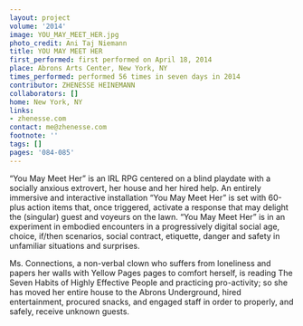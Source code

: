 ```yaml
---
layout: project
volume: '2014'
image: YOU_MAY_MEET_HER.jpg
photo_credit: Ani Taj Niemann
title: YOU MAY MEET HER
first_performed: first performed on April 18, 2014
place: Abrons Arts Center, New York, NY
times_performed: performed 56 times in seven days in 2014
contributor: ZHENESSE HEINEMANN
collaborators: []
home: New York, NY
links:
- zhenesse.com
contact: me@zhenesse.com
footnote: ''
tags: []
pages: '084-085'
---
```


“You May Meet Her” is an IRL RPG centered on a blind playdate with a socially anxious extrovert, her house and her hired help. An entirely immersive and interactive installation “You May Meet Her” is set with 60-plus action items that, once triggered, activate a response that may delight the (singular) guest and voyeurs on the lawn. “You May Meet Her” is in an experiment in embodied encounters in a progressively digital social age, choice, if/then scenarios, social contract, etiquette, danger and safety in unfamiliar situations and surprises.

Ms. Connections, a non-verbal clown who suffers from loneliness and papers her walls with Yellow Pages pages to comfort herself, is reading The Seven Habits of Highly Effective People and practicing pro-activity; so she has moved her entire house to the Abrons Underground, hired entertainment, procured snacks, and engaged staff in order to properly, and safely, receive unknown guests.
